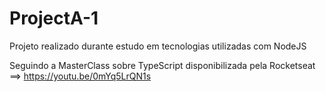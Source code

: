 # ProjectA-1
Projeto realizado durante estudo em tecnologias utilizadas com NodeJS

Seguindo a MasterClass sobre TypeScript disponibilizada pela Rocketseat ==> https://youtu.be/0mYq5LrQN1s
